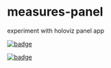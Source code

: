 # measures-panel
experiment with holoviz panel app

[![badge](https://img.shields.io/static/v1.svg?logo=Jupyter&label=Launch+App&message=AWS+us-east-1&color=magenta)](https://binder.aws-useast1.pangeo.io/v2/gh/scottyhq/nsidc-0478-panel/master?urlpath=panel/app)

[![badge](https://img.shields.io/static/v1.svg?logo=Jupyter&label=Launch+Notebook&message=AWS+us-east-1&color=cyan)](https://binder.aws-useast1.pangeo.io/v2/gh/scottyhq/nsidc-0478-panel/master?urlpath=lab)
